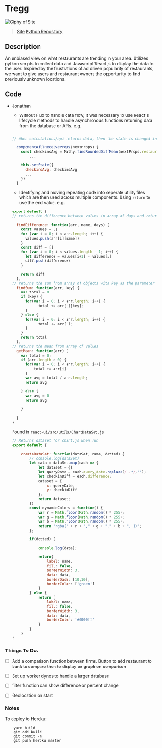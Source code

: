 # Tregg
![Giphy of Site](https://media.giphy.com/media/3oEdTQP7lUwKSlqaQ0/giphy.gif)
>[Site](https://tregg.herokuapp.com)
>[Python Repository](https://github.com/jtung23/python-data-collector)


## Description
An unbiased view on what restaurants are trending in your area. Utilizes python scripts to collect data and Javascript/React.js to display the data to the user. Inspired by the frustrations of ad driven popularity of restaurants, we want to give users and restaurant owners the opportunity to find previously unknown locations.

## Code
- Jonathan
	- Without Flux to handle data flow, it was necessary to use React's lifecycle methods to handle asynchronous functions returning data from the database or APIs.
	e.g.
	```javascript

	// When calculations/api returns data, then the state is changed in the higher level component which reload the component and sends down new props. componentWillReceiveProps receives and sets state based on new data.

	  componentWillReceiveProps(nextProps) {
	    const checkinsAvg = Mathy.findRoundedDiffMean(nextProps.restaurantDetails.checkins, 'checkins')
			...

	    this.setState({
	      checkinsAvg: checkinsAvg
	      ...
	    })
	  }
	```

	- Identifying and moving repeating code into seperate utility files which are then used across multiple components. Using `return` to use the end value.
	e.g.

	```javascript
	export default {
	// returns the difference between values in array of days and returns with the date and difference

	  findDifference: function(arr, name, days) {
	    const values = []
	    for (var i = 0; i < arr.length; i++) {
	      values.push(arr[i][name])
	    }
	    const diff = []
	    for (var i = 0; i < values.length - 1; i++) {
	      let difference = values[i+1] - values[i]
	      diff.push(difference)
	    }

	    return diff
	  },
	// returns the sum from array of objects with key as the parameter to target
	  findSum: function(arr, key) {
	    var total = 0
	    if (key) {
	      for(var i = 0; i < arr.length; i++) {
	            total += arr[i][key];
	      }
	    } else {
	      for(var i = 0; i < arr.length; i++) {
	            total += arr[i];
	      }  
	    }
	    return total
	  },
	// returns the mean from array of values
	  getMean: function(arr) {
	    var total = 0;
	    if (arr.length > 0) {
	      for(var i = 0; i < arr.length; i++) {
	          total += arr[i];
	      }
	      var avg = total / arr.length;
	      return avg

	    } else {
	      var avg = 0
	      return avg

	    }
	    
	  }
	}
	```
	Found in `react-ui/src/utils/ChartDataSet.js`
	```javascript
	// Returns dataset for chart.js when run
	export default {

		createDataSet: function(dataSet, name, dotted) {
			// console.log(dataSet)
			let data = dataSet.map(each => {
			    let dataset = {}
			    let queryDate = each.query_date.replace(/ .*/,'');
			    let checkinDiff = each.difference;
			    dataset = {
			        x: queryDate,
			        y: checkinDiff
			    };
			    return dataset;
			})
			const dynamicColors = function() {
			    var r = Math.floor(Math.random() * 255);
			    var g = Math.floor(Math.random() * 255);
			    var b = Math.floor(Math.random() * 255);
			    return "rgba(" + r + "," + g + "," + b + ", 1)";
			};

			if(dotted) {

				console.log(data);

				return{
					label: name,
					fill: false,
					borderWidth: 3,
					data: data,
					borderDash: [10,10],
					borderColor: ['green']
				}
			} else {
				return {
					label: name,
					fill: false,
					borderWidth: 3,
					data: data,
					borderColor: '#0000ff'
				}
			}	
		}
	}
	```


### Things To Do:
- [ ] Add a comparison function between firms. Button to add restaurant to bank to compare then to display on graph on comparison
- [ ] Set up worker dynos to handle a larger database
- [ ] filter function can show difference or percent change
- [ ] Geolocation on start



### Notes

To deploy to Heroku:
```
	yarn build
	git add build
	git commit -m
	git push heroku master
```